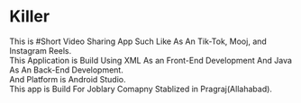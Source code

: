 # Killer
This is #Short Video Sharing App Such Like As An Tik-Tok, Mooj, and Instagram Reels.<br />
This Application is Build Using XML As an Front-End Development And Java As An Back-End Development.<br />
And Platform is Android Studio.<br />
This app is Build For Joblary Comapny Stablized in Pragraj(Allahabad).<br />
